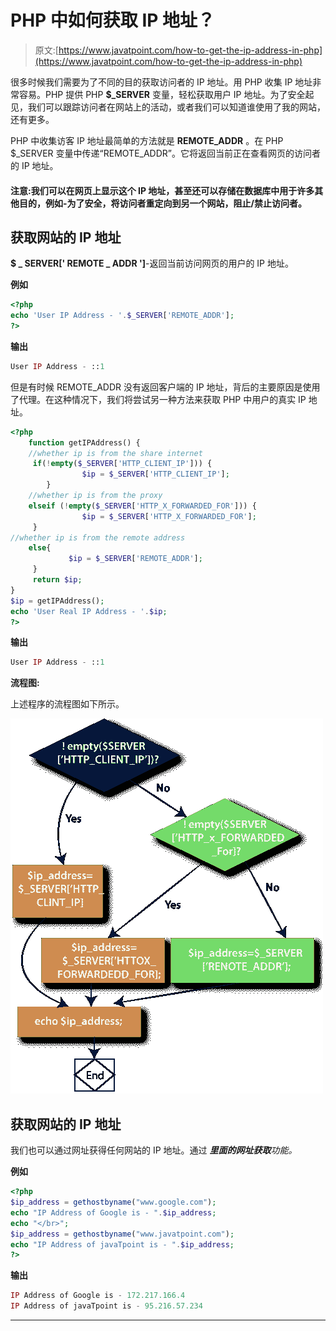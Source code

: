 # PHP 中如何获取 IP 地址？

> 原文:[https://www.javatpoint.com/how-to-get-the-ip-address-in-php](https://www.javatpoint.com/how-to-get-the-ip-address-in-php)

很多时候我们需要为了不同的目的获取访问者的 IP 地址。用 PHP 收集 IP 地址非常容易。PHP 提供 PHP **$_SERVER** 变量，轻松获取用户 IP 地址。为了安全起见，我们可以跟踪访问者在网站上的活动，或者我们可以知道谁使用了我的网站，还有更多。

PHP 中收集访客 IP 地址最简单的方法就是 **REMOTE_ADDR** 。在 PHP $_SERVER 变量中传递“REMOTE_ADDR”。它将返回当前正在查看网页的访问者的 IP 地址。

#### 注意:我们可以在网页上显示这个 IP 地址，甚至还可以存储在数据库中用于许多其他目的，例如-为了安全，将访问者重定向到另一个网站，阻止/禁止访问者。

## 获取网站的 IP 地址

**$ _ SERVER[' REMOTE _ ADDR ']**-返回当前访问网页的用户的 IP 地址。

**例如**

```php
<?php
echo 'User IP Address - '.$_SERVER['REMOTE_ADDR'];
?>

```

**输出**

```php
User IP Address - ::1

```

但是有时候 REMOTE_ADDR 没有返回客户端的 IP 地址，背后的主要原因是使用了代理。在这种情况下，我们将尝试另一种方法来获取 PHP 中用户的真实 IP 地址。

```php
<?php
	function getIPAddress() {
	//whether ip is from the share internet
   	 if(!empty($_SERVER['HTTP_CLIENT_IP'])) {
        		$ip = $_SERVER['HTTP_CLIENT_IP'];
    	}
	//whether ip is from the proxy
	elseif (!empty($_SERVER['HTTP_X_FORWARDED_FOR'])) {
        		$ip = $_SERVER['HTTP_X_FORWARDED_FOR'];
   	 }
//whether ip is from the remote address
	else{
       		 $ip = $_SERVER['REMOTE_ADDR'];
   	 }
   	 return $ip;
}
$ip = getIPAddress();
echo 'User Real IP Address - '.$ip;
?>

```

**输出**

```php
User IP Address - ::1

```

**流程图:**

上述程序的流程图如下所示。

![How to get the IP address in PHP](img/ca028d3e3e80b5f6d4af6a04c5c31ecc.png)

## 获取网站的 IP 地址

我们也可以通过网址获得任何网站的 IP 地址。通过 ***里面的网址获取**功能。*

**例如**

```php
<?php
$ip_address = gethostbyname("www.google.com");
echo "IP Address of Google is - ".$ip_address;
echo "</br>";
$ip_address = gethostbyname("www.javatpoint.com");
echo "IP Address of javaTpoint is - ".$ip_address;
?>

```

**输出**

```php
IP Address of Google is - 172.217.166.4
IP Address of javaTpoint is - 95.216.57.234

```

* * *